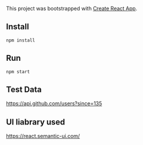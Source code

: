 This project was bootstrapped with [Create React App](https://github.com/facebook/create-react-app).

## Install

`npm install`

## Run

`npm start`

## Test Data

https://api.github.com/users?since=135

## UI liabrary used

https://react.semantic-ui.com/
